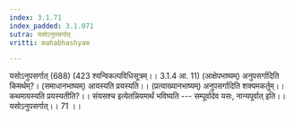 ```yaml
---
index: 3.1.71
index_padded: 3.1.071
sutra: यसोऽनुपसर्गात्‌
vritti: mahabhashyam

---
```

 यसोऽनुपसर्गात् (688) (423 श्यन्विकल्पविधिसूत्रम्।। 3.1.4 आ. 11) (आक्षेपभाष्यम्) अनुपसर्गादिति किमर्थम्?। (समाधानभाष्यम्) आयस्यति प्रयस्यति।। (प्रत्याख्यानभाष्यम्) अनुपसर्गादिति शक्यमकर्तुम्।। कथमायस्यति प्रयस्यतीति?।। संयसश्च इत्येतन्नियमार्थं भविष्यति --- सम्पूर्वादेव यसः, नान्यपूर्वात् इति।। यसोऽनुपसर्गात्।। 71 ।। 